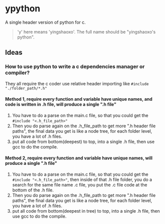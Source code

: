 # ypython
A single header version of python for c.

> 'y' here means 'yingshaoxo'. The full name should be "yingshaoxo's python".

## Ideas
### How to use python to write a c dependencies manager or compiler?

They all require the c coder use relative header importing like `#include "./folder_path/*.h"`

#### Method 1, require every function and variable have unique names, and code is written in .h file, will produce a single ".h file"
1. You have to do a parse on the main.c file, so that you could get the `#include "<.h_file_path>"`
2. Then you do parse again on the .h_file_path to get more ".h header file paths", the final data you get is like a node tree, for each folder level, you have a lot of .h files.
3. put all code from bottom(deepest) to top, into a single .h file, then use gcc to do the compile.

#### Method 2, require every function and variable have unique names, will produce a single ".h file"
1. You have to do a parse on the main.c file, so that you could get the `#include "<.h_file_path>"`, then inside of that .h file folder, you do a search for the same file name .c file, you put the .c file code at the bottom of the .h file.
2. Then you do parse again on the .h_file_path to get more ".h header file paths", the final data you get is like a node tree, for each folder level, you have a lot of .h files.
3. put all code from bottom(deepest in tree) to top, into a single .h file, then use gcc to do the compile.
